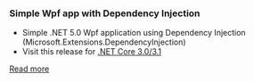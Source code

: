 ### Simple Wpf app with Dependency Injection

 - Simple .NET 5.0 Wpf application using Dependency Injection (Microsoft.Extensions.DependencyInjection)
 - Visit this release for <a href="https://github.com/maythamfahmi/WpfSampleDi/tree/core31">.NET Core 3.0/3.1</a>

<a href="https://itbackyard.com/how-to-net-core-3-0-wpf-application-use-dependency-injection/" target="_blank">Read more</a>

